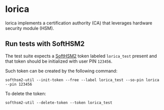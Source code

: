 # lorica

lorica implements a certification authority (CA) that leverages hardware
security module (HSM).

## Run tests with SoftHSM2

The test suite expects a [SoftHSM2] token labeled `lorica_test` present
and that token should be initialized with user PIN `123456`.

Such token can be created by the following command:

```
softhsm2-util --init-token --free --label lorica_test --so-pin lorica --pin 123456
```

To delete the token:

```
softhsm2-util --delete-token --token lorica_test
```

[SoftHSM2]: https://github.com/opendnssec/SoftHSMv2
